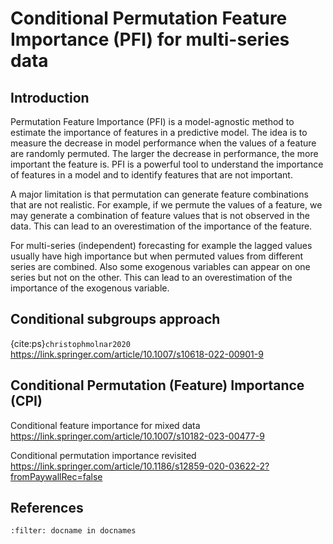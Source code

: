 # Conditional Permutation Feature Importance (PFI) for multi-series data

## Introduction

Permutation Feature Importance (PFI) is a model-agnostic method to estimate the importance of features in a predictive model. The idea is to measure the decrease in model performance when the values of a feature are randomly permuted. The larger the decrease in performance, the more important the feature is. PFI is a powerful tool to understand the importance of features in a model and to identify features that are not important.

A major limitation is that permutation can generate feature combinations that are not realistic. For example, if we permute the values of a feature, we may generate a combination of feature values that is not observed in the data. This can lead to an overestimation of the importance of the feature.

For multi-series (independent) forecasting for example the lagged values usually have high importance but when permuted values from different series are combined. Also some exogenous variables can appear on one series but not on the other. This can lead to an overestimation of the importance of the exogenous variable.


## Conditional subgroups approach

 
{cite:ps}`christophmolnar2020` https://link.springer.com/article/10.1007/s10618-022-00901-9




## Conditional Permutation (Feature) Importance (CPI)

Conditional feature importance for mixed data
https://link.springer.com/article/10.1007/s10182-023-00477-9

Conditional permutation importance revisited
https://link.springer.com/article/10.1186/s12859-020-03622-2?fromPaywallRec=false



## References

```{bibliography}
:filter: docname in docnames
```